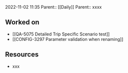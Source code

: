 2022-11-02 11:35
Parent:: [[Daily]] 
Parent:: xxxx

## Worked on

- [[QA-5075 Detailed Trip Specific Scenario test]]
- [[CONFIG-3297 Parameter validation when renaming]]

## Resources

- xxx




